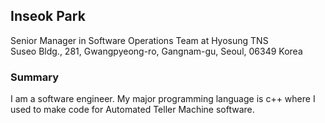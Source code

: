 ## Inseok Park
Senior Manager in Software Operations Team at Hyosung TNS <br>
Suseo Bldg., 281, Gwangpyeong-ro, Gangnam-gu, Seoul, 06349 Korea

### Summary
I am a software engineer. My major programming language is c++ where I used to make code for Automated Teller Machine software.
